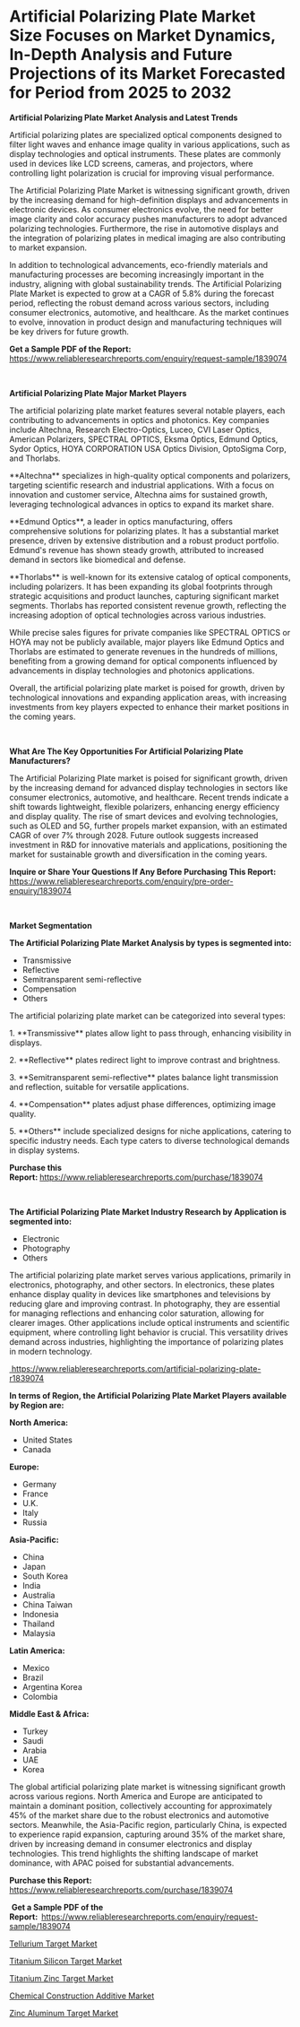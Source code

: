 <p><h1>Artificial Polarizing Plate Market Size Focuses on Market Dynamics, In-Depth Analysis and Future Projections of its Market Forecasted for Period from 2025 to 2032</h1></p><p><strong>Artificial Polarizing Plate Market Analysis and Latest Trends</strong></p>
<p><p>Artificial polarizing plates are specialized optical components designed to filter light waves and enhance image quality in various applications, such as display technologies and optical instruments. These plates are commonly used in devices like LCD screens, cameras, and projectors, where controlling light polarization is crucial for improving visual performance.</p><p>The Artificial Polarizing Plate Market is witnessing significant growth, driven by the increasing demand for high-definition displays and advancements in electronic devices. As consumer electronics evolve, the need for better image clarity and color accuracy pushes manufacturers to adopt advanced polarizing technologies. Furthermore, the rise in automotive displays and the integration of polarizing plates in medical imaging are also contributing to market expansion.</p><p>In addition to technological advancements, eco-friendly materials and manufacturing processes are becoming increasingly important in the industry, aligning with global sustainability trends. The Artificial Polarizing Plate Market is expected to grow at a CAGR of 5.8% during the forecast period, reflecting the robust demand across various sectors, including consumer electronics, automotive, and healthcare. As the market continues to evolve, innovation in product design and manufacturing techniques will be key drivers for future growth.</p></p>
<p><strong>Get a Sample PDF of the Report:&nbsp;</strong> <a href="https://www.reliableresearchreports.com/enquiry/request-sample/1839074?utm_campaign=24&utm_medium=2&utm_source=Github&utm_content=ia&utm_term=03022025&utm_id=artificial-polarizing-plate">https://www.reliableresearchreports.com/enquiry/request-sample/1839074</a></p>
<p>&nbsp;</p>
<p><strong>Artificial Polarizing Plate Major Market Players</strong></p>
<p><p>The artificial polarizing plate market features several notable players, each contributing to advancements in optics and photonics. Key companies include Altechna, Research Electro-Optics, Luceo, CVI Laser Optics, American Polarizers, SPECTRAL OPTICS, Eksma Optics, Edmund Optics, Sydor Optics, HOYA CORPORATION USA Optics Division, OptoSigma Corp, and Thorlabs.</p><p>**Altechna** specializes in high-quality optical components and polarizers, targeting scientific research and industrial applications. With a focus on innovation and customer service, Altechna aims for sustained growth, leveraging technological advances in optics to expand its market share.</p><p>**Edmund Optics**, a leader in optics manufacturing, offers comprehensive solutions for polarizing plates. It has a substantial market presence, driven by extensive distribution and a robust product portfolio. Edmund's revenue has shown steady growth, attributed to increased demand in sectors like biomedical and defense.</p><p>**Thorlabs** is well-known for its extensive catalog of optical components, including polarizers. It has been expanding its global footprints through strategic acquisitions and product launches, capturing significant market segments. Thorlabs has reported consistent revenue growth, reflecting the increasing adoption of optical technologies across various industries.</p><p>While precise sales figures for private companies like SPECTRAL OPTICS or HOYA may not be publicly available, major players like Edmund Optics and Thorlabs are estimated to generate revenues in the hundreds of millions, benefiting from a growing demand for optical components influenced by advancements in display technologies and photonics applications.</p><p>Overall, the artificial polarizing plate market is poised for growth, driven by technological innovations and expanding application areas, with increasing investments from key players expected to enhance their market positions in the coming years.</p></p>
<p>&nbsp;</p>
<p><strong>What Are The Key Opportunities For Artificial Polarizing Plate Manufacturers?</strong></p>
<p><p>The Artificial Polarizing Plate market is poised for significant growth, driven by the increasing demand for advanced display technologies in sectors like consumer electronics, automotive, and healthcare. Recent trends indicate a shift towards lightweight, flexible polarizers, enhancing energy efficiency and display quality. The rise of smart devices and evolving technologies, such as OLED and 5G, further propels market expansion, with an estimated CAGR of over 7% through 2028. Future outlook suggests increased investment in R&D for innovative materials and applications, positioning the market for sustainable growth and diversification in the coming years.</p></p>
<p><strong>Inquire or Share Your Questions If Any Before Purchasing This Report:</strong> <a href="https://www.reliableresearchreports.com/enquiry/pre-order-enquiry/1839074?utm_campaign=24&utm_medium=2&utm_source=Github&utm_content=ia&utm_term=03022025&utm_id=artificial-polarizing-plate">https://www.reliableresearchreports.com/enquiry/pre-order-enquiry/1839074</a></p>
<p>&nbsp;</p>
<p><strong>Market Segmentation</strong></p>
<p><strong>The Artificial Polarizing Plate Market Analysis by types is segmented into:</strong></p>
<p><ul><li>Transmissive</li><li>Reflective</li><li>Semitransparent semi-reflective</li><li>Compensation</li><li>Others</li></ul></p>
<p><p>The artificial polarizing plate market can be categorized into several types: </p><p>1. **Transmissive** plates allow light to pass through, enhancing visibility in displays. </p><p>2. **Reflective** plates redirect light to improve contrast and brightness. </p><p>3. **Semitransparent semi-reflective** plates balance light transmission and reflection, suitable for versatile applications. </p><p>4. **Compensation** plates adjust phase differences, optimizing image quality. </p><p>5. **Others** include specialized designs for niche applications, catering to specific industry needs. Each type caters to diverse technological demands in display systems.</p></p>
<p><strong>Purchase this Report:&nbsp;</strong><a href="https://www.reliableresearchreports.com/purchase/1839074?utm_campaign=24&utm_medium=2&utm_source=Github&utm_content=ia&utm_term=03022025&utm_id=artificial-polarizing-plate">https://www.reliableresearchreports.com/purchase/1839074</a></p>
<p>&nbsp;</p>
<p><strong>The Artificial Polarizing Plate Market Industry Research by Application is segmented into:</strong></p>
<p><ul><li>Electronic</li><li>Photography</li><li>Others</li></ul></p>
<p><p>The artificial polarizing plate market serves various applications, primarily in electronics, photography, and other sectors. In electronics, these plates enhance display quality in devices like smartphones and televisions by reducing glare and improving contrast. In photography, they are essential for managing reflections and enhancing color saturation, allowing for clearer images. Other applications include optical instruments and scientific equipment, where controlling light behavior is crucial. This versatility drives demand across industries, highlighting the importance of polarizing plates in modern technology.</p></p>
<p><a href="https://www.reliableresearchreports.com/artificial-polarizing-plate-r1839074?utm_campaign=24&utm_medium=2&utm_source=Github&utm_content=ia&utm_term=03022025&utm_id=artificial-polarizing-plate">&nbsp;https://www.reliableresearchreports.com/artificial-polarizing-plate-r1839074</a></p>
<p><strong>In terms of Region, the Artificial Polarizing Plate Market Players available by Region are:</strong></p>
<p>
    <p> <strong> North America: </strong>
        <ul>
            <li>United States</li>
            <li>Canada</li>
        </ul>
        </p> 
    <p> <strong> Europe: </strong>
        <ul>
            <li>Germany</li>
            <li>France</li>
            <li>U.K.</li>
            <li>Italy</li>
            <li>Russia</li>
        </ul>
        </p> 
    <p> <strong> Asia-Pacific: </strong>
        <ul>
            <li>China</li>
            <li>Japan</li>
            <li>South Korea</li>
            <li>India</li>
            <li>Australia</li>
            <li>China Taiwan</li>
            <li>Indonesia</li>
            <li>Thailand</li>
            <li>Malaysia</li>
        </ul>
        </p> 
    <p> <strong> Latin America: </strong>
        <ul>
            <li>Mexico</li>
            <li>Brazil</li>
            <li>Argentina Korea</li>
            <li>Colombia</li>
        </ul>
        </p> 
    <p> <strong> Middle East & Africa: </strong>
        <ul>
            <li>Turkey</li>
            <li>Saudi</li>
            <li>Arabia</li>
            <li>UAE</li>
            <li>Korea</li>
        </ul>
    </p>
    </p>
<p><p>The global artificial polarizing plate market is witnessing significant growth across various regions. North America and Europe are anticipated to maintain a dominant position, collectively accounting for approximately 45% of the market share due to the robust electronics and automotive sectors. Meanwhile, the Asia-Pacific region, particularly China, is expected to experience rapid expansion, capturing around 35% of the market share, driven by increasing demand in consumer electronics and display technologies. This trend highlights the shifting landscape of market dominance, with APAC poised for substantial advancements.</p></p>
<p><strong>Purchase this Report: </strong><a href="https://www.reliableresearchreports.com/purchase/1839074?utm_campaign=24&utm_medium=2&utm_source=Github&utm_content=ia&utm_term=03022025&utm_id=artificial-polarizing-plate">https://www.reliableresearchreports.com/purchase/1839074</a></p>
<p>&nbsp;<strong>Get a Sample PDF of the Report:&nbsp;&nbsp;</strong><a href="https://www.reliableresearchreports.com/enquiry/request-sample/1839074?utm_campaign=24&utm_medium=2&utm_source=Github&utm_content=ia&utm_term=03022025&utm_id=artificial-polarizing-plate">https://www.reliableresearchreports.com/enquiry/request-sample/1839074</a></p>
<p><strong></strong></p>
<p><p><a href="https://github.com/steidmindy199393/Market-Research-Report-List-1/blob/main/tellurium-target-market.md?utm_campaign=24&utm_medium=2&utm_source=Github&utm_content=ia&utm_term=03022025&utm_id=artificial-polarizing-plate">Tellurium Target Market</a></p><p><a href="https://github.com/yazminwollma30/Market-Research-Report-List-1/blob/main/titanium-silicon-target-market.md?utm_campaign=24&utm_medium=2&utm_source=Github&utm_content=ia&utm_term=03022025&utm_id=artificial-polarizing-plate">Titanium Silicon Target Market</a></p><p><a href="https://github.com/laajzervo/Market-Research-Report-List-1/blob/main/titanium-zinc-target-market.md?utm_campaign=24&utm_medium=2&utm_source=Github&utm_content=ia&utm_term=03022025&utm_id=artificial-polarizing-plate">Titanium Zinc Target Market</a></p><p><a href="https://github.com/curinbucan9/Market-Research-Report-List-1/blob/main/chemical-construction-additive-market.md?utm_campaign=24&utm_medium=2&utm_source=Github&utm_content=ia&utm_term=03022025&utm_id=artificial-polarizing-plate">Chemical Construction Additive Market</a></p><p><a href="https://github.com/boitafbg/Market-Research-Report-List-1/blob/main/zinc-aluminum-target-market.md?utm_campaign=24&utm_medium=2&utm_source=Github&utm_content=ia&utm_term=03022025&utm_id=artificial-polarizing-plate">Zinc Aluminum Target Market</a></p></p>